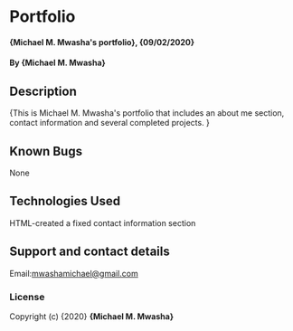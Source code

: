 # Portfolio
#### {Michael M. Mwasha's portfolio}, {09/02/2020}
#### By **{Michael M. Mwasha}**
## Description
{This is Michael M. Mwasha's portfolio that includes an about me section, contact information and several completed projects. }

## Known Bugs
None
## Technologies Used
HTML-created a fixed contact information section
## Support and contact details
Email:mwashamichael@gmail.com
### License
Copyright (c) {2020} **{Michael M. Mwasha}**

